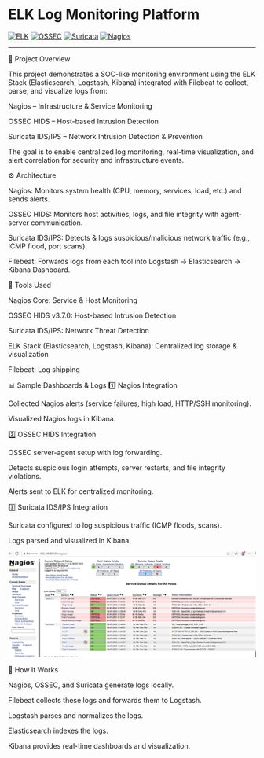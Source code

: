 # ELK Log Monitoring Platform

[![ELK](https://img.shields.io/badge/ELK-Stack-orange)]()
[![OSSEC](https://img.shields.io/badge/OSSEC-HIDS-blue)]()
[![Suricata](https://img.shields.io/badge/Suricata-IDS/IPS-red)]()
[![Nagios](https://img.shields.io/badge/Nagios-Monitoring-green)]()

---
📌 Project Overview

This project demonstrates a SOC-like monitoring environment using the ELK Stack (Elasticsearch, Logstash, Kibana) integrated with Filebeat to collect, parse, and visualize logs from:

Nagios – Infrastructure & Service Monitoring

OSSEC HIDS – Host-based Intrusion Detection

Suricata IDS/IPS – Network Intrusion Detection & Prevention

The goal is to enable centralized log monitoring, real-time visualization, and alert correlation for security and infrastructure events.

⚙️ Architecture

Nagios: Monitors system health (CPU, memory, services, load, etc.) and sends alerts.

OSSEC HIDS: Monitors host activities, logs, and file integrity with agent-server communication.

Suricata IDS/IPS: Detects & logs suspicious/malicious network traffic (e.g., ICMP flood, port scans).

Filebeat: Forwards logs from each tool into Logstash → Elasticsearch → Kibana Dashboard.

🔹 Tools Used

Nagios Core: Service & Host Monitoring

OSSEC HIDS v3.7.0: Host-based Intrusion Detection

Suricata IDS/IPS: Network Threat Detection

ELK Stack (Elasticsearch, Logstash, Kibana): Centralized log storage & visualization

Filebeat: Log shipping

📊 Sample Dashboards & Logs
1️⃣ Nagios Integration

Collected Nagios alerts (service failures, high load, HTTP/SSH monitoring).

Visualized Nagios logs in Kibana.

2️⃣ OSSEC HIDS Integration

OSSEC server-agent setup with log forwarding.

Detects suspicious login attempts, server restarts, and file integrity violations.

Alerts sent to ELK for centralized monitoring.




3️⃣ Suricata IDS/IPS Integration

Suricata configured to log suspicious traffic (ICMP floods, scans).

Logs parsed and visualized in Kibana.


![Nagios](https://raw.githubusercontent.com/Rchandrakanth/ELK-Log-Monitoring/master/assests/nagios.png)




🚀 How It Works

Nagios, OSSEC, and Suricata generate logs locally.

Filebeat collects these logs and forwards them to Logstash.

Logstash parses and normalizes the logs.

Elasticsearch indexes the logs.

Kibana provides real-time dashboards and visualization.
